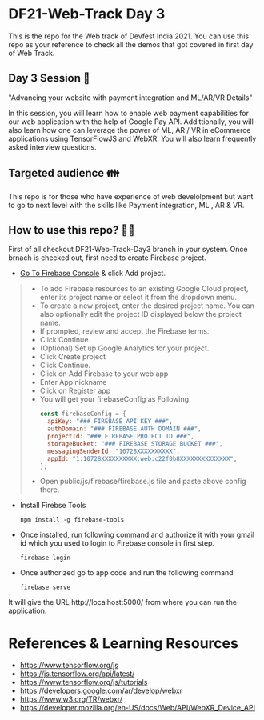 # DF21-Web-Track Day 3

This is the repo for the Web track of Devfest India 2021. You can use this repo as your reference to check all the demos that got covered in first day of Web Track.

## Day 3 Session :microphone:

"Advancing your website with payment integration and ML/AR/VR Details"

In this session, you will learn how to enable web payment capabilities for our web application with the help of Google Pay API. Addittionally, you will also learn how one can leverage the power of ML, AR / VR in eCommerce applications using TensorFlowJS and WebXR. You will also learn frequently asked interview questions.

## Targeted audience  :family: 

This repo is for those who have experience of web develolpment but want to go to next level with the skills like Payment integration, ML , AR & VR.

## How to use this repo? :technologist:

First of all checkout DF21-Web-Track-Day3 branch in your system. Once brnach is checked out, first need to create Firebase project.

- [Go To Firebase Console](https://console.firebase.google.com/u/0/?pli=1) & click Add project.
 > - To add Firebase resources to an existing Google Cloud project, enter its project name or select it from the dropdown menu.
 > - To create a new project, enter the desired project name. You can also optionally edit the project ID displayed below the project name.
 > - If prompted, review and accept the Firebase terms.
 > - Click Continue.
 > - (Optional) Set up Google Analytics for your project.
 > - Click Create project
 > - Click Continue.
 > - Click on Add Firebase to your web app 
 > - Enter App nickname
 > - Click on Register app
 > - You will get your firebaseConfig as Following
 >    ```javascript
 >    const firebaseConfig = {
 >      apiKey: "### FIREBASE API KEY ###",
 >      authDomain: "### FIREBASE AUTH DOMAIN ###",
 >      projectId: "### FIREBASE PROJECT ID ###",
 >      storageBucket: "### FIREBASE STORAGE BUCKET ###",
 >      messagingSenderId: "10728XXXXXXXXXX",
 >      appId: "1:10728XXXXXXXXXX:web:c22f0b8XXXXXXXXXXXXXX",
 >    };
 >    ``` 
 > - Open public/js/firebase/firebase.js file and paste above config there.
- Install Firebse Tools
  ``` 
  npm install -g firebase-tools 
  ```
- Once installed, run following command and authorize it with your gmail id which you used to login to Firebase console in first step.
  ``` 
  firebase login
  ```
- Once authorized go to app code and run the following command
  ``` 
  firebase serve
  ```
It will give the URL http://localhost:5000/ from where you can run the application. 

# References & Learning Resources

- https://www.tensorflow.org/js
- https://js.tensorflow.org/api/latest/
- https://www.tensorflow.org/js/tutorials
- https://developers.google.com/ar/develop/webxr
- https://www.w3.org/TR/webxr/
- https://developer.mozilla.org/en-US/docs/Web/API/WebXR_Device_API
